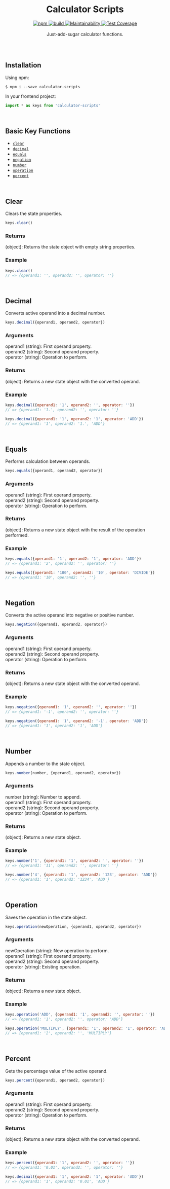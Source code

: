 <h1 align="center">Calculator Scripts</h1>
<p align="center">
<a href="https://www.npmjs.com/package/calculator-keys">
  <img src="https://img.shields.io/npm/v/calculator-keys.svg?colorB=4CC61E" alt="npm" />
</a>
<a href="https://travis-ci.org/adelonzeta/calculator-keys">
  <img src="https://img.shields.io/travis/adelonzeta/calculator-keys.svg" alt="build" />
</a>
<a href="https://codeclimate.com/github/adelonzeta/calculator-keys/maintainability">
  <img src="https://img.shields.io/codeclimate/maintainability/adelonzeta/calculator-keys.svg" alt="Maintainability" />
</a>
<a href="https://codeclimate.com/github/adelonzeta/calculator-keys/test_coverage">
  <img src="https://img.shields.io/codeclimate/coverage/adelonzeta/calculator-keys.svg" alt="Test Coverage" />
</a>
<br/><br/>
Just-add-sugar calculator functions.
</p>
<br/><br/>

## Installation
Using npm:
```shell
$ npm i --save calculator-scripts
```
In your frontend project:
```javascript
import * as keys from 'calculator-scripts'
```

<br>

## Basic Key Functions
* [`clear`](#clear)
* [`decimal`](#decimal)
* [`equals`](#equals)
* [`negation`](#negation)
* [`number`](#number)
* [`operation`](#operation)
* [`percent`](#percent)

<br>

## Clear
Clears the state properties.
```javascript
keys.clear()
```

### Returns
(object): Returns the state object with empty string properties.

### Example
```javascript
keys.clear()
// => {operand1: '', operand2: '', operator: ''}
```

<br>

## Decimal
Converts active operand into a decimal number.
```javascript
keys.decimal({operand1, operand2, operator})
```

### Arguments
operand1 (string): First operand property. <br>
operand2 (string): Second operand property. <br>
operator (string): Operation to perform.

### Returns
(object): Returns a new state object with the converted operand.

### Example
```javascript
keys.decimal({operand1: '1', operand2: '', operator: ''})
// => {operand1: '1.', operand2: '', operator: ''}

keys.decimal({operand1: '1', operand2: '1', operator: 'ADD'})
// => {operand1: '1', operand2: '1.', 'ADD'}
```

<br>

## Equals
Performs calculation between operands.
```javascript
keys.equals({operand1, operand2, operator})
```

### Arguments
operand1 (string): First operand property. <br>
operand2 (string): Second operand property. <br>
operator (string): Operation to perform.

### Returns
(object): Returns a new state object with the result of the operation performed.

### Example
```javascript
keys.equals({operand1: '1', operand2: '1', operator: 'ADD'})
// => {operand1: '2', operand2: '', operator: ''}

keys.equals({operand1: '100', operand2: '10', operator: 'DIVIDE'})
// => {operand1: '10', operand2: '', ''}
```

<br>

## Negation
Converts the active operand into negative or positive number.
```javascript
keys.negation({operand1, operand2, operator})
```

### Arguments
operand1 (string): First operand property. <br>
operand2 (string): Second operand property. <br>
operator (string): Operation to perform.

### Returns
(object): Returns a new state object with the converted operand.

### Example
```javascript
keys.negation({operand1: '1', operand2: '', operator: ''})
// => {operand1: '-1', operand2: '', operator: ''}

keys.negation({operand1: '1', operand2: '-1', operator: 'ADD'})
// => {operand1: '1', operand2: '1', 'ADD'}
```

<br>

## Number
Appends a number to the state object.
```javascript
keys.number(number, {operand1, operand2, operator})
```

### Arguments
number (string): Number to append. <br>
operand1 (string): First operand property. <br>
operand2 (string): Second operand property. <br>
operator (string): Operation to perform.

### Returns
(object): Returns a new state object.

### Example
```javascript
keys.number('1', {operand1: '1', operand2: '', operator: ''})
// => {operand1: '11', operand2: '', operator: ''}

keys.number('4', {operand1: '1', operand2: '123', operator: 'ADD'})
// => {operand1: '1', operand2: '1234', 'ADD'}
```

<br>

## Operation
Saves the operation in the state object.
```javascript
keys.operation(newOperation, {operand1, operand2, operator})
```

### Arguments
newOperation (string): New operation to perform. <br>
operand1 (string): First operand property. <br>
operand2 (string): Second operand property. <br>
operator (string): Existing operation.

### Returns
(object): Returns a new state object.

### Example
```javascript
keys.operation('ADD', {operand1: '1', operand2: '', operator: ''})
// => {operand1: '1', operand2: '', operator: 'ADD'}

keys.operation('MULTIPLY', {operand1: '1', operand2: '1', operator: 'ADD'})
// => {operand1: '2', operand2: '', 'MULTIPLY'}
```

<br>

## Percent
Gets the percentage value of the active operand.
```javascript
keys.percent({operand1, operand2, operator})
```

### Arguments
operand1 (string): First operand property. <br>
operand2 (string): Second operand property. <br>
operator (string): Operation to perform.

### Returns
(object): Returns a new state object with the converted operand.

### Example
```javascript
keys.percent({operand1: '1', operand2: '', operator: ''})
// => {operand1: '0.01', operand2: '', operator: ''}

keys.decimal({operand1: '1', operand2: '1', operator: 'ADD'})
// => {operand1: '1', operand2: '0.01', 'ADD'}
```
